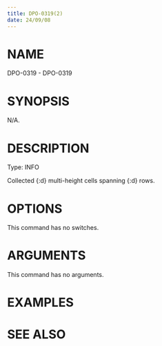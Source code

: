 ```yaml
---
title: DPO-0319(2)
date: 24/09/08
---
```


# NAME

DPO-0319 - DPO-0319

# SYNOPSIS

N/A.

# DESCRIPTION

Type: INFO

Collected {:d} multi-height cells spanning {:d} rows.

# OPTIONS

This command has no switches.

# ARGUMENTS

This command has no arguments.

# EXAMPLES

# SEE ALSO
